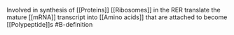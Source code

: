 Involved in synthesis of [[Proteins]] 
[[Ribosomes]] in the RER translate the mature [[mRNA]] transcript into [[Amino acids]] that are attached to become [[Polypeptide]]s
#B-definition 